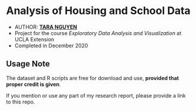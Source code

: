 # Analysis of Housing and School Data

- AUTHOR: [**TARA NGUYEN**](https://www.linkedin.com/in/taranguyen264/)
- Project for the course *Exploratory Data Analysis and Visualization* at UCLA Extension
- Completed in December 2020

## Usage Note

The dataset and R scripts are free for download and use, **provided that proper credit is given**.

If you mention or use any part of my research report, please provide a link to this repo.
